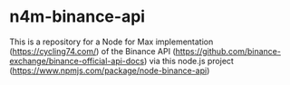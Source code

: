 # n4m-binance-api
This is a repository for a Node for Max implementation (https://cycling74.com/) of the Binance API (https://github.com/binance-exchange/binance-official-api-docs) via this node.js project (https://www.npmjs.com/package/node-binance-api)
